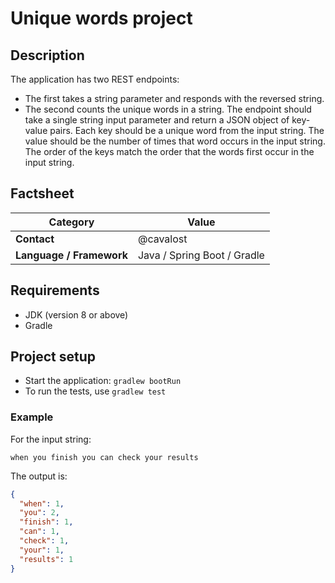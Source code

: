 # Unique words project

## Description

The application has two REST endpoints: 

* The first takes a string parameter and responds with the reversed string.
* The second counts the unique words in a string. The endpoint should take a single string input parameter and 
 return a JSON object of key-value pairs. Each key should be a unique word from the input string. The value should be
 the number of times that word occurs in the input string. The order of the keys match the order that the words 
 first occur in the input string.

## Factsheet

| **Category**              | **Value**                                 |
| ------------------------- | ---------------------------------------- |
| **Contact**               | @cavalost 
| **Language / Framework**  | Java / Spring Boot / Gradle

## Requirements

* JDK (version 8 or above)
* Gradle

## Project setup

* Start the application: `gradlew bootRun`
* To run the tests, use `gradlew test`

### Example

For the input string:

`when you finish you can check your results`

The output is:

```json
{
  "when": 1,
  "you": 2,
  "finish": 1,
  "can": 1,
  "check": 1,
  "your": 1,
  "results": 1
}
```
